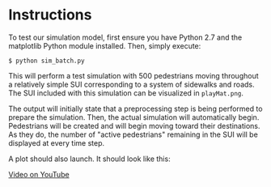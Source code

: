 # Instructions

To test our simulation model, first ensure you have Python 2.7 and the
matplotlib Python module installed. Then, simply execute:

```
$ python sim_batch.py
```

This will perform a test simulation with 500 pedestrians moving throughout a
relatively simple SUI corresponding to a system of sidewalks and roads. The
SUI included with this simulation can be visualized in `playMat.png`.

The output will initially state that a preprocessing step is being performed
to prepare the simulation. Then, the actual simulation will automatically begin.
Pedestrians will be created and will begin moving toward their destinations. As
they do, the number of "active pedestrians" remaining in the SUI will be
displayed at every time step.

A plot should also launch. It should look like this:

[Video on YouTube](https://www.youtube.com/watch?v=vPjEm9cD4XU&feature=youtu.be)